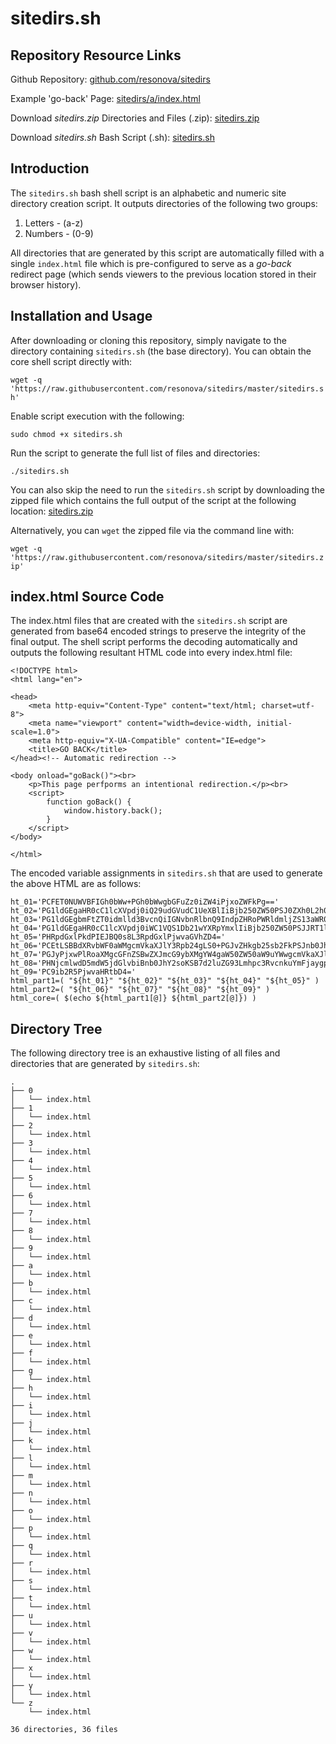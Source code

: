 # sitedirs.sh

## Repository Resource Links

Github Repository: [github.com/resonova/sitedirs](https://github.com/resonova/sitedirs)

Example 'go-back' Page: [sitedirs/a/index.html](https://resonova.github.io/sitedirs/docs/sitedirs/a/index.html)

Download _sitedirs.zip_ Directories and Files (.zip): [sitedirs.zip](https://raw.githubusercontent.com/resonova/sitedirs/master/sitedirs.zip)

Download _sitedirs.sh_ Bash Script (.sh): [sitedirs.sh](https://raw.githubusercontent.com/resonova/sitedirs/master/sitedirs.sh)

## Introduction

The `sitedirs.sh` bash shell script is an alphabetic and numeric site directory creation script. It outputs directories of the following two groups:

 1) Letters - (a-z)
 2) Numbers - (0-9)

All directories that are generated by this script are automatically filled with a single `index.html` file which is pre-configured to serve as a _go-back_ redirect page (which sends viewers to the previous location stored in their browser history).

## Installation and Usage

After downloading or cloning this repository, simply navigate to the directory containing `sitedirs.sh` (the base directory). You can obtain the core shell script directly with:

```wget -q 'https://raw.githubusercontent.com/resonova/sitedirs/master/sitedirs.sh'```

Enable script execution with the following:

```sudo chmod +x sitedirs.sh```

Run the script to generate the full list of files and directories:

```./sitedirs.sh```

You can also skip the need to run the `sitedirs.sh` script by downloading the zipped file which contains the full output of the script at the following location: [sitedirs.zip](https://raw.githubusercontent.com/resonova/sitedirs/master/sitedirs.zip)

Alternatively, you can `wget` the zipped file via the command line with:

```wget -q 'https://raw.githubusercontent.com/resonova/sitedirs/master/sitedirs.zip'```

## index.html Source Code

The index.html files that are created with the `sitedirs.sh` script are generated from base64 encoded strings to preserve the integrity of the final output. The shell script performs the decoding automatically and outputs the following resultant HTML code into every index.html file:

```
<!DOCTYPE html>
<html lang="en">

<head>
    <meta http-equiv="Content-Type" content="text/html; charset=utf-8">
    <meta name="viewport" content="width=device-width, initial-scale=1.0">
    <meta http-equiv="X-UA-Compatible" content="IE=edge">
    <title>GO BACK</title>
</head><!-- Automatic redirection -->

<body onload="goBack()"><br>
    <p>This page perfporms an intentional redirection.</p><br>
    <script>
        function goBack() {
            window.history.back();
        }
    </script>
</body>

</html>
```

The encoded variable assignments in `sitedirs.sh` that are used to generate the above HTML are as follows:

```
ht_01='PCFET0NUWVBFIGh0bWw+PGh0bWwgbGFuZz0iZW4iPjxoZWFkPg=='
ht_02='PG1ldGEgaHR0cC1lcXVpdj0iQ29udGVudC1UeXBlIiBjb250ZW50PSJ0ZXh0L2h0bWw7IGNoYXJzZXQ9dXRmLTgiPg=='
ht_03='PG1ldGEgbmFtZT0idmlld3BvcnQiIGNvbnRlbnQ9IndpZHRoPWRldmljZS13aWR0aCwgaW5pdGlhbC1zY2FsZT0xLjAiPg=='
ht_04='PG1ldGEgaHR0cC1lcXVpdj0iWC1VQS1Db21wYXRpYmxlIiBjb250ZW50PSJJRT1lZGdlIj4='
ht_05='PHRpdGxlPkdPIEJBQ0s8L3RpdGxlPjwvaGVhZD4='
ht_06='PCEtLSBBdXRvbWF0aWMgcmVkaXJlY3Rpb24gLS0+PGJvZHkgb25sb2FkPSJnb0JhY2soKSI+'
ht_07='PGJyPjxwPlRoaXMgcGFnZSBwZXJmcG9ybXMgYW4gaW50ZW50aW9uYWwgcmVkaXJlY3Rpb24uPC9wPjxicj4='
ht_08='PHNjcmlwdD5mdW5jdGlvbiBnb0JhY2soKSB7d2luZG93Lmhpc3RvcnkuYmFjaygpO308L3NjcmlwdD4='
ht_09='PC9ib2R5PjwvaHRtbD4='
html_part1=( "${ht_01}" "${ht_02}" "${ht_03}" "${ht_04}" "${ht_05}" )
html_part2=( "${ht_06}" "${ht_07}" "${ht_08}" "${ht_09}" )
html_core=( $(echo ${html_part1[@]} ${html_part2[@]}) )
```


## Directory Tree

The following directory tree is an exhaustive listing of all files and directories that are generated by `sitedirs.sh`:
```
.
├── 0
│   └── index.html
├── 1
│   └── index.html
├── 2
│   └── index.html
├── 3
│   └── index.html
├── 4
│   └── index.html
├── 5
│   └── index.html
├── 6
│   └── index.html
├── 7
│   └── index.html
├── 8
│   └── index.html
├── 9
│   └── index.html
├── a
│   └── index.html
├── b
│   └── index.html
├── c
│   └── index.html
├── d
│   └── index.html
├── e
│   └── index.html
├── f
│   └── index.html
├── g
│   └── index.html
├── h
│   └── index.html
├── i
│   └── index.html
├── j
│   └── index.html
├── k
│   └── index.html
├── l
│   └── index.html
├── m
│   └── index.html
├── n
│   └── index.html
├── o
│   └── index.html
├── p
│   └── index.html
├── q
│   └── index.html
├── r
│   └── index.html
├── s
│   └── index.html
├── t
│   └── index.html
├── u
│   └── index.html
├── v
│   └── index.html
├── w
│   └── index.html
├── x
│   └── index.html
├── y
│   └── index.html
└── z
    └── index.html

36 directories, 36 files
```
